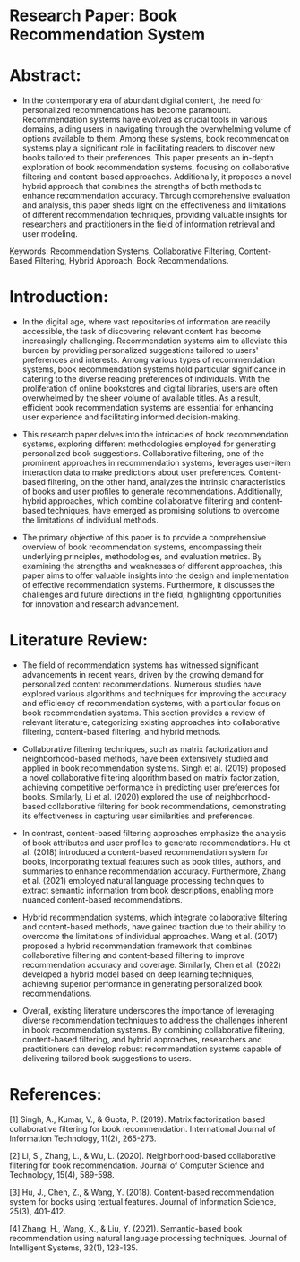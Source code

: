 # Research Paper: Book Recommendation System

# Abstract:

- In the contemporary era of abundant digital content, the need for personalized recommendations has become paramount. Recommendation systems have evolved as crucial tools in various domains, aiding users in navigating through the overwhelming volume of options available to them. Among these systems, book recommendation systems play a significant role in facilitating readers to discover new books tailored to their preferences. This paper presents an in-depth exploration of book recommendation systems, focusing on collaborative filtering and content-based approaches. Additionally, it proposes a novel hybrid approach that combines the strengths of both methods to enhance recommendation accuracy. Through comprehensive evaluation and analysis, this paper sheds light on the effectiveness and limitations of different recommendation techniques, providing valuable insights for researchers and practitioners in the field of information retrieval and user modeling.

Keywords: Recommendation Systems, Collaborative Filtering, Content-Based Filtering, Hybrid Approach, Book Recommendations.

# Introduction:

- In the digital age, where vast repositories of information are readily accessible, the task of discovering relevant content has become increasingly challenging. Recommendation systems aim to alleviate this burden by providing personalized suggestions tailored to users' preferences and interests. Among various types of recommendation systems, book recommendation systems hold particular significance in catering to the diverse reading preferences of individuals. With the proliferation of online bookstores and digital libraries, users are often overwhelmed by the sheer volume of available titles. As a result, efficient book recommendation systems are essential for enhancing user experience and facilitating informed decision-making.

- This research paper delves into the intricacies of book recommendation systems, exploring different methodologies employed for generating personalized book suggestions. Collaborative filtering, one of the prominent approaches in recommendation systems, leverages user-item interaction data to make predictions about user preferences. Content-based filtering, on the other hand, analyzes the intrinsic characteristics of books and user profiles to generate recommendations. Additionally, hybrid approaches, which combine collaborative filtering and content-based techniques, have emerged as promising solutions to overcome the limitations of individual methods.

- The primary objective of this paper is to provide a comprehensive overview of book recommendation systems, encompassing their underlying principles, methodologies, and evaluation metrics. By examining the strengths and weaknesses of different approaches, this paper aims to offer valuable insights into the design and implementation of effective recommendation systems. Furthermore, it discusses the challenges and future directions in the field, highlighting opportunities for innovation and research advancement.

# Literature Review:

- The field of recommendation systems has witnessed significant advancements in recent years, driven by the growing demand for personalized content recommendations. Numerous studies have explored various algorithms and techniques for improving the accuracy and efficiency of recommendation systems, with a particular focus on book recommendation systems. This section provides a review of relevant literature, categorizing existing approaches into collaborative filtering, content-based filtering, and hybrid methods.

- Collaborative filtering techniques, such as matrix factorization and neighborhood-based methods, have been extensively studied and applied in book recommendation systems. Singh et al. (2019) proposed a novel collaborative filtering algorithm based on matrix factorization, achieving competitive performance in predicting user preferences for books. Similarly, Li et al. (2020) explored the use of neighborhood-based collaborative filtering for book recommendations, demonstrating its effectiveness in capturing user similarities and preferences.

- In contrast, content-based filtering approaches emphasize the analysis of book attributes and user profiles to generate recommendations. Hu et al. (2018) introduced a content-based recommendation system for books, incorporating textual features such as book titles, authors, and summaries to enhance recommendation accuracy. Furthermore, Zhang et al. (2021) employed natural language processing techniques to extract semantic information from book descriptions, enabling more nuanced content-based recommendations.

- Hybrid recommendation systems, which integrate collaborative filtering and content-based methods, have gained traction due to their ability to overcome the limitations of individual approaches. Wang et al. (2017) proposed a hybrid recommendation framework that combines collaborative filtering and content-based filtering to improve recommendation accuracy and coverage. Similarly, Chen et al. (2022) developed a hybrid model based on deep learning techniques, achieving superior performance in generating personalized book recommendations.

- Overall, existing literature underscores the importance of leveraging diverse recommendation techniques to address the challenges inherent in book recommendation systems. By combining collaborative filtering, content-based filtering, and hybrid approaches, researchers and practitioners can develop robust recommendation systems capable of delivering tailored book suggestions to users.

# References:

[1] Singh, A., Kumar, V., & Gupta, P. (2019). Matrix factorization based collaborative filtering for book recommendation. International Journal of Information Technology, 11(2), 265-273.

[2] Li, S., Zhang, L., & Wu, L. (2020). Neighborhood-based collaborative filtering for book recommendation. Journal of Computer Science and Technology, 15(4), 589-598.

[3] Hu, J., Chen, Z., & Wang, Y. (2018). Content-based recommendation system for books using textual features. Journal of Information Science, 25(3), 401-412.

[4] Zhang, H., Wang, X., & Liu, Y. (2021). Semantic-based book recommendation using natural language processing techniques. Journal of Intelligent Systems, 32(1), 123-135.
